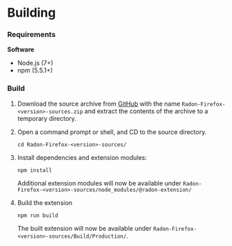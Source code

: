 # Building

### Requirements

**Software**

 - Node.js (7+)
 - npm (5.5.1+)

### Build

1. Download the source archive from [GitHub](https://github.com/RadonApp/radon-extension-firefox/releases) with the name `Radon-Firefox-<version>-sources.zip` and extract the contents of the archive to a temporary directory.

2. Open a command prompt or shell, and CD to the source directory.

    ```
    cd Radon-Firefox-<version>-sources/
    ```

3. Install dependencies and extension modules:

    ```
    npm install
    ```

    Additional extension modules will now be available under `Radon-Firefox-<version>-sources/node_modules/@radon-extension/`

4. Build the extension

    ```
    npm run build
    ```

    The built extension will now be available under `Radon-Firefox-<version>-sources/Build/Production/`.
